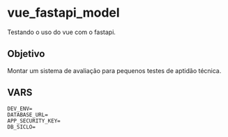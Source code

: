 # vue_fastapi_model
Testando o uso do vue com o fastapi.

## Objetivo
Montar um sistema de avaliação para pequenos testes de aptidão técnica.


## VARS
```dotenv
DEV_ENV=
DATABASE_URL=
APP_SECURITY_KEY=
DB_SICLO=
```
